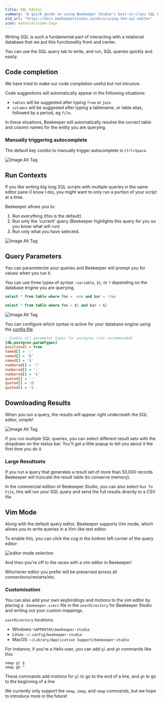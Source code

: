 ```yaml
---
title: SQL Editor
summary: "A quick guide on using Beekeeper Studio's best-in-class SQL Editor"
old_url: "https://docs.beekeeperstudio.io/docs/using-the-sql-editor"
icon: material/code-tags
---
```


Writing SQL is such a fundamental part of interacting with a relational database that we put this functionality front and center.

You can use the SQL query tab to write, and run, SQL queries quickly and easily.

## Code completion

We have tried to make our code completion useful but not intrusive.

Code suggestions will automatically appear in the following situations:

- `tables` will be suggested after typing `from` or `join`
- `columns` will be suggested after typing a tablename, or table alias, followed by a period, eg `film.`

In these situations, Beekeeper will automatically resolve the correct table and column names for the entity you are querying.

### Manually triggering autocomplete

The default key combo to manually trigger autocomplete is `Ctrl+Space`.

![Image Alt Tag](../../assets/images/using-the-sql-editor-11.gif)

## Run Contexts

If you like writing big long SQL scripts with multiple queries in the same editor pane (I know I do), you might want to only run a portion of your script at a time.

Beekeeper allows you to:

1. Run everything (this is the default)
2. Run only the 'current' query (Beekeeper highlights this query for you so you know what will run)
3. Run only what you have selected.

![Image Alt Tag](../../assets/images/using-the-sql-editor-12.gif)

## Query Parameters

You can parameterize your queries and Beekeeper will prompt you for values when you run it.

You can use three types of syntax `:variable`, `$1`, or `?` depending on the database engine you are querying.

```sql
select * from table where foo = :one and bar = :two

select * from table where foo = $1 and bar = $2
```
![Image Alt Tag](../../assets/images/using-the-sql-editor-13.gif)

You can configure which syntax is active for your database engine using the [config file](../configuration.md).

```ini
; Enable all parameter types for postgres (not recommended)
[db.postgres.paramTypes]
positional = true
named[] = ':'
named[] = '@'
named[] = '$'
numbered[] = '?'
numbered[] = ':'
numbered[] = '$'
quoted[] = ':'
quoted[] = '@'
quoted[] = '$'
```


## Downloading Results

When you run a query, the results will appear right underneath the SQL editor, simple!

![Image Alt Tag](../../assets/images/using-the-sql-editor-99.png)

If you run multiple SQL queries, you can select different result sets with the dropdown on the status bar. You'll get a little popup to tell you about it the first time you do it.

### Large Resultsets

If you run a query that generates a result set of more than 50,000 records Beekeeper will truncate the result table (to conserve memory).

In the commercial edition of Beekeeper Studio, you can also select `Run To File`, this will run your SQL query and send the full results directly to a CSV file.

## Vim Mode
Along with the default query editor, Beekeeper supports Vim mode, which allows you to write queries in a Vim-like text editor.

To enable this, you can click the cog in the bottom left corner of the query editor:

![editor mode selection](../../assets/images/using-the-sql-editor-155.png)

And then you're off to the races with a vim editor in Beekeeper!

Whichever editor you prefer will be preserved across all connections/restarts/etc.

### Customisation
You can also add your own keybindings and motions to the vim editor by placing a `.beekeeper.vimrc` file in the `userDirectory` for Beekeeper Studio and writing out your custom mappings.

`userDirectory` locations:
- Windows: `%APPDATA%\beekeeper-studio`
- Linux: `~/.config/beekeeper-studio`
- MacOS: `~/Library/Application Support/beekeeper-studio`

For instance, if you're a Helix user, you can add `gl` and `gh` commands like this:

```
nmap gl $
nmap gh ^
```

These commands add motions for `gl` to go to the end of a line, and `gh` to go to the beginning of a line

We currently only support the `nmap`, `imap`, and `vmap` commands, but we hope to introduce more in the future!



